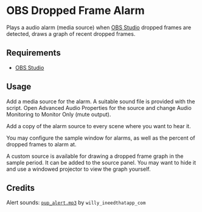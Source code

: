 # OBS Dropped Frame Alarm

Plays a audio alarm (media source) when [OBS Studio](https://obsproject.com/) dropped frames are detected, draws a graph of recent dropped frames.

## Requirements

- [OBS Studio](https://obsproject.com/)

## Usage

Add a media source for the alarm. A suitable sound file is provided with the script. Open Advanced Audio Properties for the source and change Audio Monitoring to Monitor Only (mute output).

Add a copy of the alarm source to every scene where you want to hear it.

You may configure the sample window for alarms, as well as the percent of dropped frames to alarm at.

A custom source is available for drawing a dropped frame graph in the sample period. It can be added to the source panel. You may want to hide it and use a windowed projector to view the graph yourself.

## Credits

Alert sounds: [`pup_alert.mp3`](https://freesound.org/people/willy_ineedthatapp_com/sounds/167337/) by `willy_ineedthatapp_com`
